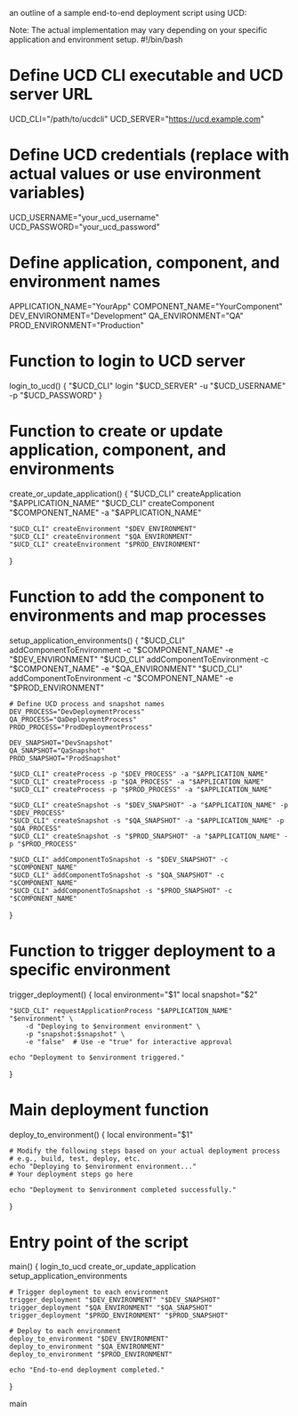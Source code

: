 
an outline of a sample end-to-end deployment script using UCD:

Note: The actual implementation may vary depending on your specific application and environment setup.
#!/bin/bash

# Define UCD CLI executable and UCD server URL
UCD_CLI="/path/to/ucdcli"
UCD_SERVER="https://ucd.example.com"

# Define UCD credentials (replace with actual values or use environment variables)
UCD_USERNAME="your_ucd_username"
UCD_PASSWORD="your_ucd_password"

# Define application, component, and environment names
APPLICATION_NAME="YourApp"
COMPONENT_NAME="YourComponent"
DEV_ENVIRONMENT="Development"
QA_ENVIRONMENT="QA"
PROD_ENVIRONMENT="Production"

# Function to login to UCD server
login_to_ucd() {
    "$UCD_CLI" login "$UCD_SERVER" -u "$UCD_USERNAME" -p "$UCD_PASSWORD"
}

# Function to create or update application, component, and environments
create_or_update_application() {
    "$UCD_CLI" createApplication "$APPLICATION_NAME"
    "$UCD_CLI" createComponent "$COMPONENT_NAME" -a "$APPLICATION_NAME"

    "$UCD_CLI" createEnvironment "$DEV_ENVIRONMENT"
    "$UCD_CLI" createEnvironment "$QA_ENVIRONMENT"
    "$UCD_CLI" createEnvironment "$PROD_ENVIRONMENT"
}

# Function to add the component to environments and map processes
setup_application_environments() {
    "$UCD_CLI" addComponentToEnvironment -c "$COMPONENT_NAME" -e "$DEV_ENVIRONMENT"
    "$UCD_CLI" addComponentToEnvironment -c "$COMPONENT_NAME" -e "$QA_ENVIRONMENT"
    "$UCD_CLI" addComponentToEnvironment -c "$COMPONENT_NAME" -e "$PROD_ENVIRONMENT"

    # Define UCD process and snapshot names
    DEV_PROCESS="DevDeploymentProcess"
    QA_PROCESS="QaDeploymentProcess"
    PROD_PROCESS="ProdDeploymentProcess"

    DEV_SNAPSHOT="DevSnapshot"
    QA_SNAPSHOT="QaSnapshot"
    PROD_SNAPSHOT="ProdSnapshot"

    "$UCD_CLI" createProcess -p "$DEV_PROCESS" -a "$APPLICATION_NAME"
    "$UCD_CLI" createProcess -p "$QA_PROCESS" -a "$APPLICATION_NAME"
    "$UCD_CLI" createProcess -p "$PROD_PROCESS" -a "$APPLICATION_NAME"

    "$UCD_CLI" createSnapshot -s "$DEV_SNAPSHOT" -a "$APPLICATION_NAME" -p "$DEV_PROCESS"
    "$UCD_CLI" createSnapshot -s "$QA_SNAPSHOT" -a "$APPLICATION_NAME" -p "$QA_PROCESS"
    "$UCD_CLI" createSnapshot -s "$PROD_SNAPSHOT" -a "$APPLICATION_NAME" -p "$PROD_PROCESS"

    "$UCD_CLI" addComponentToSnapshot -s "$DEV_SNAPSHOT" -c "$COMPONENT_NAME"
    "$UCD_CLI" addComponentToSnapshot -s "$QA_SNAPSHOT" -c "$COMPONENT_NAME"
    "$UCD_CLI" addComponentToSnapshot -s "$PROD_SNAPSHOT" -c "$COMPONENT_NAME"
}

# Function to trigger deployment to a specific environment
trigger_deployment() {
    local environment="$1"
    local snapshot="$2"

    "$UCD_CLI" requestApplicationProcess "$APPLICATION_NAME" "$environment" \
        -d "Deploying to $environment environment" \
        -p "snapshot:$snapshot" \
        -e "false"  # Use -e "true" for interactive approval

    echo "Deployment to $environment triggered."
}

# Main deployment function
deploy_to_environment() {
    local environment="$1"

    # Modify the following steps based on your actual deployment process
    # e.g., build, test, deploy, etc.
    echo "Deploying to $environment environment..."
    # Your deployment steps go here

    echo "Deployment to $environment completed successfully."
}

# Entry point of the script
main() {
    login_to_ucd
    create_or_update_application
    setup_application_environments

    # Trigger deployment to each environment
    trigger_deployment "$DEV_ENVIRONMENT" "$DEV_SNAPSHOT"
    trigger_deployment "$QA_ENVIRONMENT" "$QA_SNAPSHOT"
    trigger_deployment "$PROD_ENVIRONMENT" "$PROD_SNAPSHOT"

    # Deploy to each environment
    deploy_to_environment "$DEV_ENVIRONMENT"
    deploy_to_environment "$QA_ENVIRONMENT"
    deploy_to_environment "$PROD_ENVIRONMENT"

    echo "End-to-end deployment completed."
}

main
